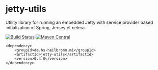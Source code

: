 # jetty-utils
Utility library for running an embedded Jetty with service provider based initialization of Spring, Jersey et cetera

[![Build Status](https://travis-ci.org/hhund/jetty-utils.svg?branch=master)](https://travis-ci.org/hhund/jetty-utils)
[![Maven Central](https://maven-badges.herokuapp.com/maven-central/de.hs-heilbronn.mi/jetty-utils/badge.svg)](https://maven-badges.herokuapp.com/maven-central/de.hs-heilbronn.mi/jetty-utils)

```
<dependency>
    <groupId>de.hs-heilbronn.mi</groupId>
    <artifactId>jetty-utils</artifactId>
    <version>0.4.0</version>
</dependency>
```
